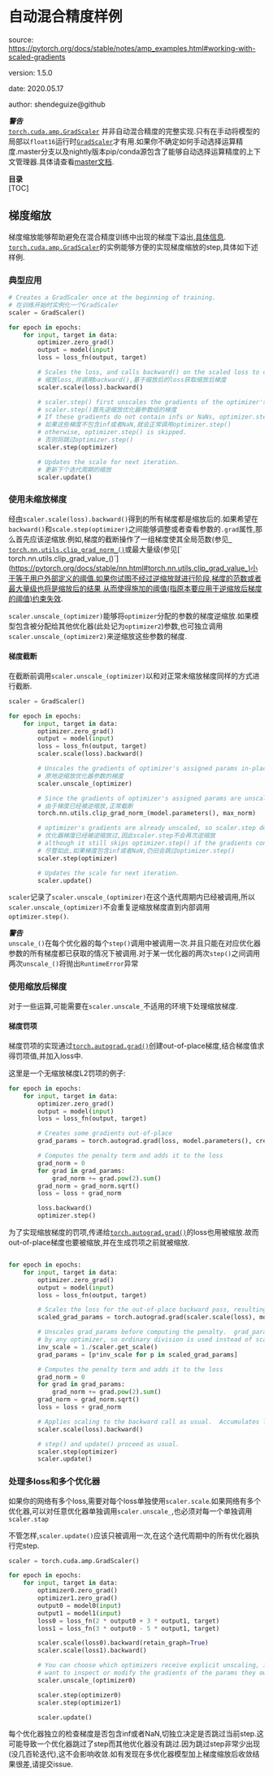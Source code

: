 # 自动混合精度样例
source: https://pytorch.org/docs/stable/notes/amp_examples.html#working-with-scaled-gradients

version: 1.5.0

date: 2020.05.17

author: shendeguize@github

***警告***  
[`torch.cuda.amp.GradScaler`](https://pytorch.org/docs/stable/amp.html#torch.cuda.amp.GradScaler)
并非自动混合精度的完整实现.只有在手动将模型的局部以`float16`运行时[`GradScaler`](https://pytorch.org/docs/stable/amp.html#torch.cuda.amp.GradScaler)才有用.如果你不确定如何手动选择运算精度.master分支以及nightly版本pip/conda源包含了能够自动选择运算精度的上下文管理器.具体请查看[master文档](https://pytorch.org/docs/master/amp.html).

**目录**  
[TOC]


## 梯度缩放
梯度缩放能够帮助避免在混合精度训练中出现的梯度下溢出,[具体信息](https://pytorch.org/docs/stable/amp.html#gradient-scaling).  
[`torch.cuda.amp.GradScaler`](https://pytorch.org/docs/stable/amp.html#torch.cuda.amp.GradScaler)的实例能够方便的实现梯度缩放的step,具体如下述样例.  
### 典型应用

```Python
# Creates a GradScaler once at the beginning of training.
# 在训练开始时实例化一个GradScaler
scaler = GradScaler()

for epoch in epochs:
    for input, target in data:
        optimizer.zero_grad()
        output = model(input)
        loss = loss_fn(output, target)

        # Scales the loss, and calls backward() on the scaled loss to create scaled gradients.
		# 缩放loss,并调用backward(),基于缩放后的loss获取缩放后梯度
        scaler.scale(loss).backward()

        # scaler.step() first unscales the gradients of the optimizer's assigned params.
		# scaler.step()首先逆缩放优化器参数组的梯度
        # If these gradients do not contain infs or NaNs, optimizer.step() is then called,
		# 如果这些梯度不包含inf或者NaN,就会正常调用optimizer.step()
        # otherwise, optimizer.step() is skipped.
		# 否则将跳过optimizer.step()
        scaler.step(optimizer)

        # Updates the scale for next iteration.
		# 更新下个迭代周期的缩放
        scaler.update()
```

### 使用未缩放梯度
经由`scaler.scale(loss).backward()`得到的所有梯度都是缩放后的.如果希望在`backward()`和`scale.step(optimizer)`之间能够调整或者查看参数的`.grad`属性,那么首先应该逆缩放.例如,梯度的截断操作了一组梯度使其全局范数(参见[` torch.nn.utils.clip_grad_norm_()`](https://pytorch.org/docs/stable/nn.html#torch.nn.utils.clip_grad_norm_)或最大量级(参见[`
torch.nn.utils.clip_grad_value_()`](https://pytorch.org/docs/stable/nn.html#torch.nn.utils.clip_grad_value_)小于等于用户外部定义的阈值.如果你试图不经过逆缩放就进行阶段,梯度的范数或者最大量级也将是缩放后的结果,从而使得施加的阈值(指原本要应用于逆缩放后梯度的阈值)约束失效.


`scaler.unscale_(optimizer)`能够将`optimizer`分配的参数的梯度逆缩放.如果模型包含被分配给其他优化器(此处记为`optimizer2`)参数,也可独立调用`scaler.unscale_(optimizer2)`来逆缩放这些参数的梯度.

#### 梯度截断
在截断前调用`scaler.unscale_(optimizer)`以和对正常未缩放梯度同样的方式进行截断.
```python
scaler = GradScaler()

for epoch in epochs:
    for input, target in data:
        optimizer.zero_grad()
        output = model(input)
        loss = loss_fn(output, target)
        scaler.scale(loss).backward()

        # Unscales the gradients of optimizer's assigned params in-place
		# 原地逆缩放优化器参数的梯度
        scaler.unscale_(optimizer)

        # Since the gradients of optimizer's assigned params are unscaled, clips as usual:
		# 由于梯度已经被逆缩放,正常截断
        torch.nn.utils.clip_grad_norm_(model.parameters(), max_norm)

        # optimizer's gradients are already unscaled, so scaler.step does not unscale them,
		# 优化器梯度已经被逆缩放过,因此scaler.step不会再次逆缩放
        # although it still skips optimizer.step() if the gradients contain infs or NaNs.
		# 尽管如此,如果梯度包含inf或者NaN,仍旧会跳过optimizer.step()
        scaler.step(optimizer)

        # Updates the scale for next iteration.
        scaler.update()
```

`scaler`记录了`scaler.unscale_(optimizer)`在这个迭代周期内已经被调用,所以` scaler.unscale_(optimizer)`不会重复逆缩放梯度直到内部调用`optimizer.step()`.

***警告***  
`unscale_()`在每个优化器的每个`step()`调用中被调用一次.并且只能在对应优化器参数的所有梯度都已获取的情况下被调用.对于某一优化器的两次`step()`之间调用两次`unscale_()`将抛出`RuntimeError`异常

### 使用缩放后梯度
对于一些运算,可能需要在`scaler.unscale_`不适用的环境下处理缩放梯度.

#### 梯度罚项
梯度罚项的实现通过[`torch.autograd.grad()`](https://pytorch.org/docs/stable/autograd.html#torch.autograd.grad)创建out-of-place梯度,结合梯度值求得罚项值,并加入loss中.

这里是一个无缩放梯度L2罚项的例子:

```python
for epoch in epochs:
    for input, target in data:
        optimizer.zero_grad()
        output = model(input)
        loss = loss_fn(output, target)

        # Creates some gradients out-of-place
        grad_params = torch.autograd.grad(loss, model.parameters(), create_graph=True)

        # Computes the penalty term and adds it to the loss
        grad_norm = 0
        for grad in grad_params:
            grad_norm += grad.pow(2).sum()
        grad_norm = grad_norm.sqrt()
        loss = loss + grad_norm

        loss.backward()
        optimizer.step()
```

为了实现缩放梯度的罚项,传递给[`torch.autograd.grad()`](https://pytorch.org/docs/stable/autograd.html#torch.autograd.grad)的loss也用被缩放.故而out-of-place梯度也要被缩放,并在生成罚项之前就被缩放.

```python

for epoch in epochs:
    for input, target in data:
        optimizer.zero_grad()
        output = model(input)
        loss = loss_fn(output, target)

        # Scales the loss for the out-of-place backward pass, resulting in scaled grad_params
        scaled_grad_params = torch.autograd.grad(scaler.scale(loss), model.parameters(), create_graph=True)

        # Unscales grad_params before computing the penalty.  grad_params are not owned
        # by any optimizer, so ordinary division is used instead of scaler.unscale_:
        inv_scale = 1./scaler.get_scale()
        grad_params = [p*inv_scale for p in scaled_grad_params]

        # Computes the penalty term and adds it to the loss
        grad_norm = 0
        for grad in grad_params:
            grad_norm += grad.pow(2).sum()
        grad_norm = grad_norm.sqrt()
        loss = loss + grad_norm

        # Applies scaling to the backward call as usual.  Accumulates leaf gradients that are correctly scaled.
        scaler.scale(loss).backward()

        # step() and update() proceed as usual.
        scaler.step(optimizer)
        scaler.update()
```

### 处理多loss和多个优化器
如果你的网络有多个loss,需要对每个loss单独使用`scaler.scale`.如果网络有多个优化器,可以对任意优化器单独调用`scaler.unscale_`,也必须对每一个单独调用`scaler.stap`

不管怎样,`scaler.update()`应该只被调用一次,在这个迭代周期中的所有优化器执行完step.
```python
scaler = torch.cuda.amp.GradScaler()

for epoch in epochs:
    for input, target in data:
        optimizer0.zero_grad()
        optimizer1.zero_grad()
        output0 = model0(input)
        output1 = model1(input)
        loss0 = loss_fn(2 * output0 + 3 * output1, target)
        loss1 = loss_fn(3 * output0 - 5 * output1, target)

        scaler.scale(loss0).backward(retain_graph=True)
        scaler.scale(loss1).backward()

        # You can choose which optimizers receive explicit unscaling, if you
        # want to inspect or modify the gradients of the params they own.
        scaler.unscale_(optimizer0)

        scaler.step(optimizer0)
        scaler.step(optimizer1)

        scaler.update()
```

每个优化器独立的检查梯度是否包含inf或者NaN,切独立决定是否跳过当前step.这可能导致一个优化器跳过了step而其他优化器没有跳过.因为跳过step非常少出现(没几百轮迭代),这不会影响收敛.如有发现在多优化器模型加上梯度缩放后收敛结果很差,请提交issue.